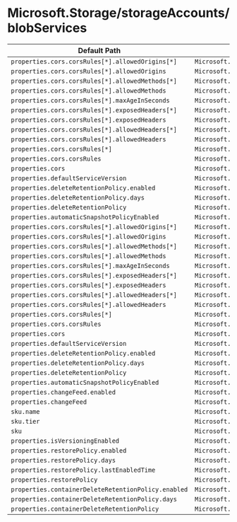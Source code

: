 # Microsoft.Storage/storageAccounts/blobServices

| Default Path | Alias |
|---|---|
| `properties.cors.corsRules[*].allowedOrigins[*]` | `Microsoft.Storage/storageAccounts/blobServices/cors.corsRules[*].allowedOrigins[*]` |
| `properties.cors.corsRules[*].allowedOrigins` | `Microsoft.Storage/storageAccounts/blobServices/cors.corsRules[*].allowedOrigins` |
| `properties.cors.corsRules[*].allowedMethods[*]` | `Microsoft.Storage/storageAccounts/blobServices/cors.corsRules[*].allowedMethods[*]` |
| `properties.cors.corsRules[*].allowedMethods` | `Microsoft.Storage/storageAccounts/blobServices/cors.corsRules[*].allowedMethods` |
| `properties.cors.corsRules[*].maxAgeInSeconds` | `Microsoft.Storage/storageAccounts/blobServices/cors.corsRules[*].maxAgeInSeconds` |
| `properties.cors.corsRules[*].exposedHeaders[*]` | `Microsoft.Storage/storageAccounts/blobServices/cors.corsRules[*].exposedHeaders[*]` |
| `properties.cors.corsRules[*].exposedHeaders` | `Microsoft.Storage/storageAccounts/blobServices/cors.corsRules[*].exposedHeaders` |
| `properties.cors.corsRules[*].allowedHeaders[*]` | `Microsoft.Storage/storageAccounts/blobServices/cors.corsRules[*].allowedHeaders[*]` |
| `properties.cors.corsRules[*].allowedHeaders` | `Microsoft.Storage/storageAccounts/blobServices/cors.corsRules[*].allowedHeaders` |
| `properties.cors.corsRules[*]` | `Microsoft.Storage/storageAccounts/blobServices/cors.corsRules[*]` |
| `properties.cors.corsRules` | `Microsoft.Storage/storageAccounts/blobServices/cors.corsRules` |
| `properties.cors` | `Microsoft.Storage/storageAccounts/blobServices/cors` |
| `properties.defaultServiceVersion` | `Microsoft.Storage/storageAccounts/blobServices/defaultServiceVersion` |
| `properties.deleteRetentionPolicy.enabled` | `Microsoft.Storage/storageAccounts/blobServices/deleteRetentionPolicy.enabled` |
| `properties.deleteRetentionPolicy.days` | `Microsoft.Storage/storageAccounts/blobServices/deleteRetentionPolicy.days` |
| `properties.deleteRetentionPolicy` | `Microsoft.Storage/storageAccounts/blobServices/deleteRetentionPolicy` |
| `properties.automaticSnapshotPolicyEnabled` | `Microsoft.Storage/storageAccounts/blobServices/automaticSnapshotPolicyEnabled` |
| `properties.cors.corsRules[*].allowedOrigins[*]` | `Microsoft.Storage/storageAccounts/blobServices/default.cors.corsRules[*].allowedOrigins[*]` |
| `properties.cors.corsRules[*].allowedOrigins` | `Microsoft.Storage/storageAccounts/blobServices/default.cors.corsRules[*].allowedOrigins` |
| `properties.cors.corsRules[*].allowedMethods[*]` | `Microsoft.Storage/storageAccounts/blobServices/default.cors.corsRules[*].allowedMethods[*]` |
| `properties.cors.corsRules[*].allowedMethods` | `Microsoft.Storage/storageAccounts/blobServices/default.cors.corsRules[*].allowedMethods` |
| `properties.cors.corsRules[*].maxAgeInSeconds` | `Microsoft.Storage/storageAccounts/blobServices/default.cors.corsRules[*].maxAgeInSeconds` |
| `properties.cors.corsRules[*].exposedHeaders[*]` | `Microsoft.Storage/storageAccounts/blobServices/default.cors.corsRules[*].exposedHeaders[*]` |
| `properties.cors.corsRules[*].exposedHeaders` | `Microsoft.Storage/storageAccounts/blobServices/default.cors.corsRules[*].exposedHeaders` |
| `properties.cors.corsRules[*].allowedHeaders[*]` | `Microsoft.Storage/storageAccounts/blobServices/default.cors.corsRules[*].allowedHeaders[*]` |
| `properties.cors.corsRules[*].allowedHeaders` | `Microsoft.Storage/storageAccounts/blobServices/default.cors.corsRules[*].allowedHeaders` |
| `properties.cors.corsRules[*]` | `Microsoft.Storage/storageAccounts/blobServices/default.cors.corsRules[*]` |
| `properties.cors.corsRules` | `Microsoft.Storage/storageAccounts/blobServices/default.cors.corsRules` |
| `properties.cors` | `Microsoft.Storage/storageAccounts/blobServices/default.cors` |
| `properties.defaultServiceVersion` | `Microsoft.Storage/storageAccounts/blobServices/default.defaultServiceVersion` |
| `properties.deleteRetentionPolicy.enabled` | `Microsoft.Storage/storageAccounts/blobServices/default.deleteRetentionPolicy.enabled` |
| `properties.deleteRetentionPolicy.days` | `Microsoft.Storage/storageAccounts/blobServices/default.deleteRetentionPolicy.days` |
| `properties.deleteRetentionPolicy` | `Microsoft.Storage/storageAccounts/blobServices/default.deleteRetentionPolicy` |
| `properties.automaticSnapshotPolicyEnabled` | `Microsoft.Storage/storageAccounts/blobServices/default.automaticSnapshotPolicyEnabled` |
| `properties.changeFeed.enabled` | `Microsoft.Storage/storageAccounts/blobServices/default.changeFeed.enabled` |
| `properties.changeFeed` | `Microsoft.Storage/storageAccounts/blobServices/default.changeFeed` |
| `sku.name` | `Microsoft.Storage/storageAccounts/blobServices/default.sku.name` |
| `sku.tier` | `Microsoft.Storage/storageAccounts/blobServices/default.sku.tier` |
| `sku` | `Microsoft.Storage/storageAccounts/blobServices/default.sku` |
| `properties.isVersioningEnabled` | `Microsoft.Storage/storageAccounts/blobServices/default.isVersioningEnabled` |
| `properties.restorePolicy.enabled` | `Microsoft.Storage/storageAccounts/blobServices/default.restorePolicy.enabled` |
| `properties.restorePolicy.days` | `Microsoft.Storage/storageAccounts/blobServices/default.restorePolicy.days` |
| `properties.restorePolicy.lastEnabledTime` | `Microsoft.Storage/storageAccounts/blobServices/default.restorePolicy.lastEnabledTime` |
| `properties.restorePolicy` | `Microsoft.Storage/storageAccounts/blobServices/default.restorePolicy` |
| `properties.containerDeleteRetentionPolicy.enabled` | `Microsoft.Storage/storageAccounts/blobServices/default.containerDeleteRetentionPolicy.enabled` |
| `properties.containerDeleteRetentionPolicy.days` | `Microsoft.Storage/storageAccounts/blobServices/default.containerDeleteRetentionPolicy.days` |
| `properties.containerDeleteRetentionPolicy` | `Microsoft.Storage/storageAccounts/blobServices/default.containerDeleteRetentionPolicy` |


